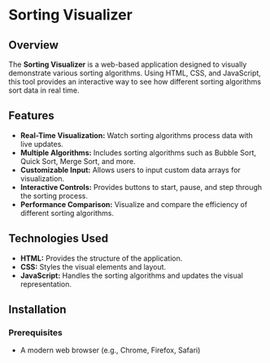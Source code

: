 # Sorting Visualizer

## Overview

The **Sorting Visualizer** is a web-based application designed to visually demonstrate various sorting algorithms. Using HTML, CSS, and JavaScript, this tool provides an interactive way to see how different sorting algorithms sort data in real time.

## Features

- **Real-Time Visualization:** Watch sorting algorithms process data with live updates.
- **Multiple Algorithms:** Includes sorting algorithms such as Bubble Sort, Quick Sort, Merge Sort, and more.
- **Customizable Input:** Allows users to input custom data arrays for visualization.
- **Interactive Controls:** Provides buttons to start, pause, and step through the sorting process.
- **Performance Comparison:** Visualize and compare the efficiency of different sorting algorithms.

## Technologies Used

- **HTML:** Provides the structure of the application.
- **CSS:** Styles the visual elements and layout.
- **JavaScript:** Handles the sorting algorithms and updates the visual representation.

## Installation

### Prerequisites

- A modern web browser (e.g., Chrome, Firefox, Safari)

